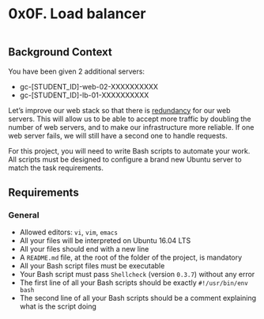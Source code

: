 <h1 class="gap">0x0F. Load balancer</h1>

<div class="panel panel-default" id="project-description">
  <div class="panel-body">
    <p><img src="https://s3.amazonaws.com/intranet-projects-files/holbertonschool-sysadmin_devops/275/qfdked8.png" alt="" loading="lazy" style=""></p>

<h2>Background Context</h2>

<p>You have been given 2 additional servers:</p>

<ul>
<li>gc-[STUDENT_ID]-web-02-XXXXXXXXXX</li>
<li>gc-[STUDENT_ID]-lb-01-XXXXXXXXXX</li>
</ul>

<p>Let’s improve our web stack so that there is <a href="/rltoken/QiOC_I-8BeV4aNExIucC9Q" title="redundancy" target="_blank">redundancy</a> for our web servers. This will allow us to be able to accept more traffic by doubling the number of web servers, and to make our infrastructure more reliable. If one web server fails, we will still have a second one to handle requests.</p>

<p>For this project, you will need to write Bash scripts to automate your work. All scripts must be designed to configure a brand new Ubuntu server to match the task requirements.</p>



<h2>Requirements</h2>

<h3>General</h3>

<ul>
<li>Allowed editors: <code>vi</code>, <code>vim</code>, <code>emacs</code></li>
<li>All your files will be interpreted on Ubuntu 16.04 LTS</li>
<li>All your files should end with a new line</li>
<li>A <code>README.md</code> file, at the root of the folder of the project, is mandatory</li>
<li>All your Bash script files must be executable</li>
<li>Your Bash script must pass <code>Shellcheck</code> (version <code>0.3.7</code>) without any error</li>
<li>The first line of all your Bash scripts should be exactly <code>#!/usr/bin/env bash</code></li>
<li>The second line of all your Bash scripts should be a comment explaining what is the script doing</li>
</ul>

  </div>
</div>